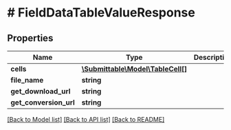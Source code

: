 # # FieldDataTableValueResponse

## Properties

Name | Type | Description | Notes
------------ | ------------- | ------------- | -------------
**cells** | [**\Submittable\Model\TableCell[]**](TableCell.md) |  | [optional]
**file_name** | **string** |  | [optional]
**get_download_url** | **string** |  | [optional]
**get_conversion_url** | **string** |  | [optional]

[[Back to Model list]](../../README.md#models) [[Back to API list]](../../README.md#endpoints) [[Back to README]](../../README.md)
